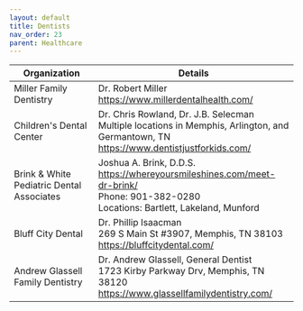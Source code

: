 ```yaml
---
layout: default
title: Dentists
nav_order: 23
parent: Healthcare
---
```


| Organization | Details |
|---|---|
| Miller Family Dentistry | Dr. Robert Miller<br><https://www.millerdentalhealth.com/> |
| Children's Dental Center | Dr. Chris Rowland, Dr. J.B. Selecman<br>Multiple locations in Memphis, Arlington, and Germantown, TN<br><https://www.dentistjustforkids.com/> |
| Brink & White Pediatric Dental Associates | Joshua A. Brink, D.D.S.<br><https://whereyoursmileshines.com/meet-dr-brink/><br>Phone: 901-382-0280<br>Locations: Bartlett, Lakeland, Munford |
| Bluff City Dental | Dr. Phillip Isaacman<br>269 S Main St #3907, Memphis, TN 38103<br><https://bluffcitydental.com/> |
| Andrew Glassell Family Dentistry | Dr. Andrew Glassell, General Dentist<br>1723 Kirby Parkway Drv, Memphis, TN 38120<br><https://www.glassellfamilydentistry.com/> |

